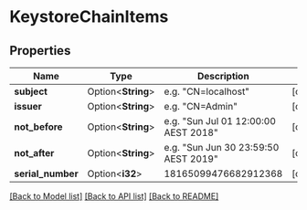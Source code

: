 # KeystoreChainItems

## Properties

Name | Type | Description | Notes
------------ | ------------- | ------------- | -------------
**subject** | Option<**String**> | e.g. \"CN=localhost\" | [optional]
**issuer** | Option<**String**> | e.g. \"CN=Admin\" | [optional]
**not_before** | Option<**String**> | e.g. \"Sun Jul 01 12:00:00 AEST 2018\" | [optional]
**not_after** | Option<**String**> | e.g. \"Sun Jun 30 23:59:50 AEST 2019\" | [optional]
**serial_number** | Option<**i32**> | 18165099476682912368 | [optional]

[[Back to Model list]](../README.md#documentation-for-models) [[Back to API list]](../README.md#documentation-for-api-endpoints) [[Back to README]](../README.md)


